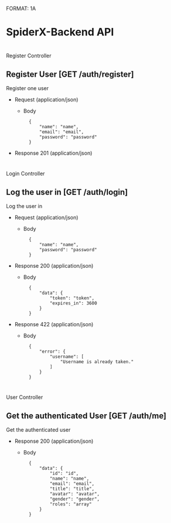 FORMAT: 1A

# SpiderX-Backend API

# 
Register Controller

## Register User [GET /auth/register]
Register one user

+ Request (application/json)
    + Body

            {
                "name": "name",
                "email": "email",
                "password": "password"
            }

+ Response 201 (application/json)

# 
Login Controller

## Log the user in [GET /auth/login]
Log the user in

+ Request (application/json)
    + Body

            {
                "name": "name",
                "password": "password"
            }

+ Response 200 (application/json)
    + Body

            {
                "data": {
                    "token": "token",
                    "expires_in": 3600
                }
            }

+ Response 422 (application/json)
    + Body

            {
                "error": {
                    "username": [
                        "Username is already taken."
                    ]
                }
            }

# 
User Controller

## Get the authenticated User [GET /auth/me]
Get the authenticated user

+ Response 200 (application/json)
    + Body

            {
                "data": {
                    "id": "id",
                    "name": "name",
                    "email": "email",
                    "title": "title",
                    "avatar": "avatar",
                    "gender": "gender",
                    "roles": "array"
                }
            }